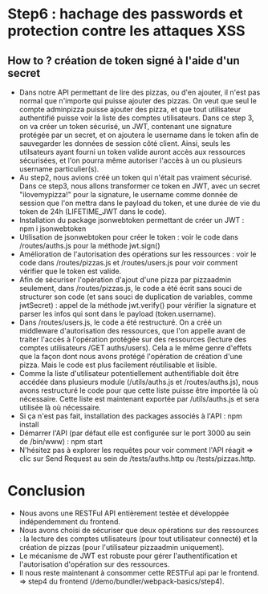 # Step6 : hachage des passwords et protection contre les attaques XSS
## How to ? création de token signé à l'aide d'un secret
- Dans notre API permettant de lire des pizzas, ou d'en ajouter, il n'est pas normal que n'importe qui puisse ajouter des pizzas. On veut que seul le compte adminpizza puisse ajouter des pizza, et que tout utilisateur authentifié puisse voir la liste des comptes utilisateurs. Dans ce step 3, on va créer un token sécurisé, un JWT, contenant une signature protégée par un secret, et on ajoutera le username dans le token afin de sauvegarder les données de session côté client. Ainsi, seuls les utilsateurs ayant fourni un token valide auront accès aux ressources sécurisées, et l'on pourra même autoriser l'accès à un ou plusieurs username particulier(s).
- Au step2, nous avions créé un token qui n'était pas vraiment sécurisé. Dans ce step3, nous allons transformer ce token en JWT, avec  un secret "ilovemypizza!" pour la signature, le username comme donnée de session que l'on mettra dans le payload du token, et une durée de vie du token de 24h (LIFETIME_JWT dans le code).
- Installation du package jsonwebtoken permettant de créer un JWT : npm i jsonwebtoken
- Utilisation de jsonwebtoken pour créer le token : voir le code dans /routes/auths.js pour la méthode jwt.sign() 
- Amélioration de l'autorisation des opérations sur les ressources : voir le code dans /routes/pizzas.js et /routes/users.js pour voir comment vérifier que le token est valide.
- Afin de sécuriser l'opération d'ajout d'une pizza par pizzaadmin seulement, dans /routes/pizzas.js, le code a été écrit sans souci de structurer son code (et sans souci de duplication de variables, comme jwtSecret) : appel de la méthode jwt.verify() pour vérifier la signature et parser les infos qui sont dans le payload (token.username).
- Dans /routes/users.js, le code a été restructuré. On a créé un middleware d'autorisation des ressources, que l'on appelle avant de traiter l'accès à l'opération protégée sur des ressources (lecture des comptes utilisateurs /GET auths/users). Cela a le même genre d'effets que la façon dont nous avons protégé l'opération de création d'une pizza. Mais le code est plus facilement réutilisable et lisible. 
- Comme la liste d'utilisateur potentiellement authentifiable doit être accédée dans plusieurs module (/utils/auths.js et /routes/auths.js), nous avons restructuré le code pour que cette liste puisse être importée là où nécessaire. Cette liste est maintenant exportée par /utils/auths.js et sera utilisée là où nécessaire. 
- Si ça n'est pas fait, installation des packages associés à l'API : npm install
- Démarrer l'API (par défaut elle est configurée sur le port 3000 au sein de /bin/www) : npm start 
- N'hésitez pas à explorer les requêtes pour voir comment l'API réagit => clic sur Send Request au sein de /tests/auths.http ou /tests/pizzas.http.
# Conclusion
- Nous avons une RESTFul API entièrement testée et développée indépendemment du frontend.
- Nous avons choisi de sécuriser que deux opérations sur des ressources : la lecture des comptes utilisateurs (pour tout utilisateur connecté) et la création de pizzas (pour l'utilisateur pizzaadmin uniquement).
- Le mécanisme de JWT est robuste pour gérer l'authentification et l'autorisation d'opération sur des ressources.
- Il nous reste maintenant à consommer cette RESTFul api par le frontend. => step4 du frontend (/demo/bundler/webpack-basics/step4).
